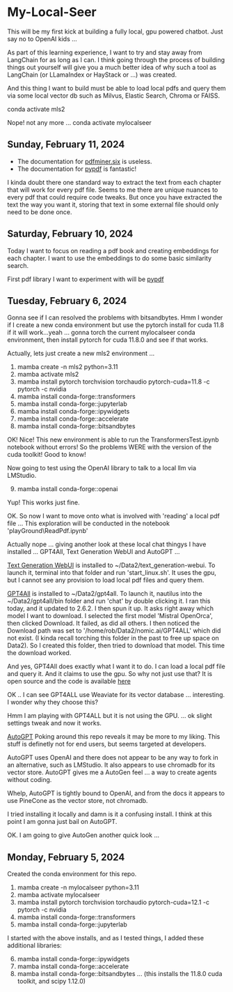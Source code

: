 # My-Local-Seer

This will be my first kick at building a fully local, gpu powered chatbot. Just say no to OpenAI kids ... 

As part of this learning experience, I want to try and stay away from LangChain for as long as I can. I think going through the process of building things out yourself will give you a much better idea of why such a tool as LangChain (or LLamaIndex or HayStack or ...) was created.

And this thing I want to build must be able to load local pdfs and query them via some local vector db such as Milvus, Elastic Search, Chroma or FAISS. 

conda activate mls2

Nope! not any more ... 
conda activate mylocalseer

## Sunday, February 11, 2024

* The documentation for [pdfminer.six](https://pdfminersix.readthedocs.io/en/latest/index.html) is useless. 
* The documentation for [pypdf](https://pypdf.readthedocs.io/en/stable/index.html) is fantastic!

I kinda doubt there one standard way to extract the text from each chapter that will work for every pdf file. Seems to me there are unique nuances to every pdf that could require code tweaks. But once you have extracted the text the way you want it, storing that text in some external file should only need to be done once. 

## Saturday, February 10, 2024

Today I want to focus on reading a pdf book and creating embeddings for each chapter. I want to use the embeddings to do some basic similarity search.

First pdf library I want to experiment with will be [pypdf](https://pypdf.readthedocs.io/en/latest/)

## Tuesday, February 6, 2024

Gonna see if I can resolved the problems with bitsandbytes. Hmm I wonder if I  create a new conda environment but use the pytorch install for cuda 11.8 if it will work...yeah ... gonna torch the current mylocalseer conda environment, then install pytorch for cuda 11.8.0 and see if that works.

Actually, lets just create a new mls2 environment ... 

 1) mamba create -n mls2 python=3.11
 2) mamba activate mls2
 3) mamba install pytorch torchvision torchaudio pytorch-cuda=11.8 -c pytorch -c nvidia
 4) mamba install conda-forge::transformers
 5) mamba install conda-forge::jupyterlab
 6) mamba install conda-forge::ipywidgets
 7) mamba install conda-forge::accelerate
 8) mamba install conda-forge::bitsandbytes 

 OK! Nice! This new environment is able to run the TransformersTest.ipynb notebook without errors! So the problems WERE with the version of the cuda toolkit! Good to know!

Now going to test using the OpenAI library to talk to a local llm via LMStudio.

  9) mamba install conda-forge::openai

Yup! This works just fine. 

OK. So now I want to move onto what is involved with 'reading' a local pdf file ... This exploration will be conducted in the notebook 'playGround\ReadPdf.ipynb'

Actually nope ... giving another look at these local chat thingys I have installed ... GPT4All, Text Generation WebUI and AutoGPT ... 

[Text Generation WebUI](https://github.com/oobabooga/text-generation-webui) is installed to ~/Data2/text_generation-webui. To launch it, terminal into that folder and run 'start_linux.sh'. It uses the gpu, but I cannot see any provision to load local pdf files and query them.

[GPT4All](https://gpt4all.io/index.html) is installed to ~/Data2/gpt4all. To launch it, nautilus into the ~/Data2/gpt4all/bin folder and run 'chat' by double clicking it. I ran this today, and it updated to 2.6.2. I then spun it up. It asks right away which model I want to download. I selected the first model 'Mistral OpenOrca', then clicked Download. It failed, as did all others. I then noticed the Download path was set to '/home/rob/Data2/nomic.ai/GPT4ALL' which did not exist. (I kinda recall torching this folder in the past to free up space on Data2). So I created this folder, then tried to download that model. This time the download worked. 

And yes, GPT4All does exactly what I want it to do. I can load a local pdf file and query it. And it claims to use the gpu. So why not just use that? It is open source and the code is available [here](https://github.com/nomic-ai/gpt4all)

OK .. I can see GPT4ALL use Weaviate for its vector database ... interesting. I wonder why they choose this?

Hmm I am playing with GPT4ALL but it is not using the GPU. ... ok slight settings tweak and now it works. 

[AutoGPT](https://github.com/Significant-Gravitas/AutoGPT) Poking around this repo reveals it may be more to my liking. This stuff is definetly not for end users, but seems targeted at developers.

AutoGPT uses OpenAI and there does not appear to be any way to fork in an alternative, such as LMStudio. It also appears to use chromadb for its vector store. AutoGPT gives me a AutoGen feel ... a way to create agents without coding.

Whelp, AutoGPT is tightly bound to OpenAI, and from the docs it appears to use PineCone as the vector store, not chromadb.

I tried installing it locally and damn is it a confusing install. I think at this point I am gonna just bail on AutoGPT.

OK. I am going to give AutoGen another quick look ...



## Monday, February 5, 2024

Created the conda environment for this repo.

 1) mamba create -n mylocalseer python=3.11
 2) mamba activate mylocalseer
 3) mamba install pytorch torchvision torchaudio pytorch-cuda=12.1 -c pytorch -c nvidia
 4) mamba install conda-forge::transformers
 5) mamba install conda-forge::jupyterlab

I started with the above installs, and as I tested things, I added these additional libraries:

 6) mamba install conda-forge::ipywidgets
 7) mamba install conda-forge::accelerate
 8) mamba install conda-forge::bitsandbytes   ... (this installs the 11.8.0 cuda toolkit, and scipy 1.12.0)

 

